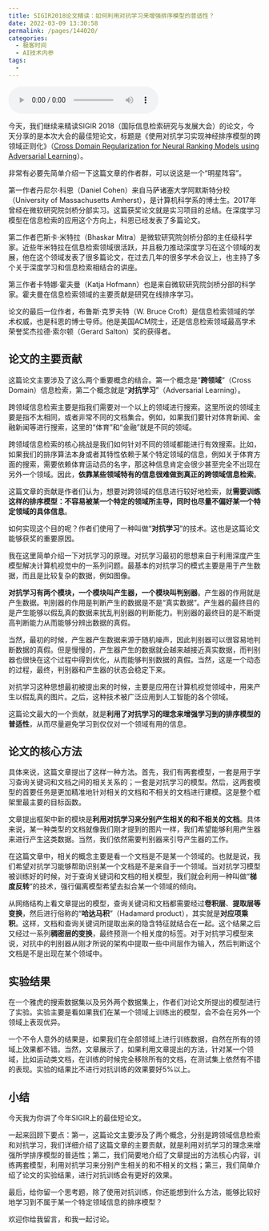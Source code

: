 ```yaml
---
title: SIGIR2018论文精读：如何利用对抗学习来增强排序模型的普适性？
date: 2022-03-09 13:30:58
permalink: /pages/144020/
categories:
  - 极客时间
  - AI技术内参
tags:
  - 
---
```

<audio title="020.SIGIR2018论文精读：如何利用对抗学习来增强排序模型的普适性？" src="https://static001.geekbang.org/resource/audio/b2/f2/b2663ec0b6928eaabe7f0e80dbd4c4f2.mp3" controls="controls"></audio> 
<p>今天，我们继续来精读SIGIR 2018（国际信息检索研究与发展大会）的论文，今天分享的是本次大会的最佳短论文，标题是《使用对抗学习实现神经排序模型的跨领域正则化》（<a href="https://arxiv.org/pdf/1805.03403.pdf">Cross Domain Regularization for Neural Ranking Models using Adversarial Learning</a>）。</p><p>非常有必要先简单介绍一下这篇文章的作者群，可以说这是一个“明星阵容”。</p><p>第一作者丹尼尔·科恩（Daniel Cohen）来自马萨诸塞大学阿默斯特分校（University of Massachusetts Amherst），是计算机科学系的博士生。2017年曾经在微软研究院剑桥分部实习。这篇获奖论文就是实习项目的总结。在深度学习模型在信息检索的应用这个方向上，科恩已经发表了多篇论文。</p><p>第二作者巴斯卡·米特拉（Bhaskar Mitra）是微软研究院剑桥分部的主任级科学家。近些年米特拉在信息检索领域很活跃，并且极力推动深度学习在这个领域的发展，他在这个领域发表了很多篇论文，在过去几年的很多学术会议上，也主持了多个关于深度学习和信息检索相结合的讲座。</p><p>第三作者卡特娜·霍夫曼（Katja Hofmann）也是来自微软研究院剑桥分部的科学家。霍夫曼在信息检索领域的主要贡献是研究在线排序学习。</p><!-- [[[read_end]]] --><p>论文的最后一位作者，布鲁斯·克罗夫特（W. Bruce Croft）是信息检索领域的学术权威，也是科恩的博士导师。他是美国ACM院士，还是信息检索领域最高学术荣誉奖杰拉德·索尔顿（Gerard Salton）奖的获得者。</p><h2>论文的主要贡献</h2><p>这篇论文主要涉及了这么两个重要概念的结合。第一个概念是“<strong>跨领域</strong>”（Cross Domain）信息检索，第二个概念就是“<strong>对抗学习</strong>”（Adversarial Learning）。</p><p>跨领域信息检索主要是指我们需要对一个以上的领域进行搜索。这里所说的领域主要是指不太相同，或者非常不同的文档集合。例如，如果我们要针对体育新闻、金融新闻等进行搜索，这里的“体育”和“金融”就是不同的领域。</p><p>跨领域信息检索的核心挑战是我们如何针对不同的领域都能进行有效搜索。比如，如果我们的排序算法本身或者其特性依赖于某个特定领域的信息，例如关于体育方面的搜索，需要依赖体育运动员的名字，那这种信息肯定会很少甚至完全不出现在另外一个领域。因此，<strong>依靠某些领域特有的信息很难做到真正的跨领域信息检索</strong>。</p><p>这篇文章的贡献是作者们认为，想要对跨领域的信息进行较好地检索，就<strong>需要训练这样的排序模型：不容易被某一个特定的领域所主导，同时也尽量不偏好某一个特定领域的具体信息</strong>。</p><p>如何实现这个目的呢？作者们使用了一种叫做“<strong>对抗学习</strong>”的技术。这也是这篇论文能够获奖的重要原因。</p><p>我在这里简单介绍一下对抗学习的原理。对抗学习最初的思想来自于利用深度产生模型解决计算机视觉中的一系列问题。最基本的对抗学习的模式主要是用于产生数据，而且是比较复杂的数据，例如图像。</p><p><strong>对抗学习有两个模块，一个模块叫产生器，一个模块叫判别器</strong>。产生器的作用就是产生数据。判别器的作用是判断产生的数据是不是“真实数据”。产生器的最终目的是产生能够以假乱真的数据来扰乱判别器的判断能力。判别器的最终目的是不断提高判断能力从而能够分辨出数据的真假。</p><p>当然，最初的时候，产生器产生数据来源于随机噪声，因此判别器可以很容易地判断数据的真假。但是慢慢的，产生器产生的数据就会越来越接近真实数据，而判别器也很快在这个过程中得到优化，从而能够判别数据的真假。当然，这是一个动态的过程，最终，判别器和产生器的状态会稳定下来。</p><p>对抗学习这种思想最初被提出来的时候，主要是应用在计算机视觉领域中，用来产生以假乱真的图片。之后，这种技术被广泛应用到人工智能的各个领域。</p><p>这篇论文最大的一个贡献，就是<strong>利用了对抗学习的理念来增强学习到的排序模型的普适性</strong>，从而尽量避免学习到仅仅对一个领域有用的信息。</p><h2>论文的核心方法</h2><p>具体来说，这篇文章提出了这样一种方法。首先，我们有两套模型，一套是用于学习查询关键词和文档之间的相关关系的；一套是对抗学习的模型。然后，这两套模型的首要任务是更加精准地针对相关的文档和不相关的文档进行建模。这是整个框架里最主要的目标函数。</p><p>文章提出框架中新的模块是<strong>利用对抗学习来分别产生相关的和不相关的文档</strong>。具体来说，某一种类型的文档就像我们刚才提到的图片一样，我们希望能够利用产生器来进行产生这类数据。当然，我们依然需要判别器来引导产生器的工作。</p><p>在这篇文章中，相关的概念主要是看一个文档是不是某一个领域的。也就是说，我们希望对抗学习能够帮助识别某一个文档是不是来自于一个领域。当对抗学习模型被训练好的时候，对于查询关键词和文档的相关模型，我们就会利用一种叫做“<strong>梯度反转</strong>”的技术，强行偏离模型希望去拟合某一个领域的倾向。</p><p>从网络结构上看文章提出的模型，查询关键词和文档都需要经过<strong>卷积层</strong>、<strong>提取层等变换</strong>，然后进行俗称的“<strong>哈达马积</strong>”（Hadamard product），其实就是<strong>对应项乘积</strong>。这样，文档和查询关键词所提取出来的隐含特征就结合在一起。这个结果之后又经过一系列<strong>稠密层的变换</strong>，最终预测一个相关度的标签。对于对抗学习模型来说，对抗中的判别器从刚才所说的架构中提取一些中间层作为输入，然后判断这个文档是不是出现在某个领域中。</p><h2>实验结果</h2><p>在一个雅虎的搜索数据集以及另外两个数据集上，作者们对论文所提出的模型进行了实验。实验主要是看如果我们在某一个领域上训练出的模型，会不会在另外一个领域上表现优异。</p><p>一个不令人意外的结果是，如果我们在全部领域上进行训练数据，自然在所有的领域上效果都不错。当然，文章展示了，如果利用文章提出的方法，针对某一个领域，比如运动类文档，在训练的时候完全移除所有的文档，在测试集上依然有不错的表现。实验的结果比不进行对抗训练的效果要好5%以上。</p><h2>小结</h2><p>今天我为你讲了今年SIGIR上的最佳短论文。</p><p>一起来回顾下要点：第一，这篇论文主要涉及了两个概念，分别是跨领域信息检索和对抗学习，我们详细介绍了这篇文章的主要贡献，就是利用对抗学习的理念来增强所学排序模型的普适性；第二，我们简要地介绍了文章提出的方法核心内容，训练两套模型，利用对抗学习来分别产生相关的和不相关的文档；第三，我们简单介绍了论文的实验结果，进行对抗训练会有更好的效果。</p><p>最后，给你留一个思考题，除了使用对抗训练，你还能想到什么方法，能够比较好地学习到不属于某一个特定领域信息的排序模型？</p><p>欢迎你给我留言，和我一起讨论。</p><p></p>